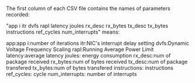 The first column of each CSV file contains the names of parameters recorded:

"app i itr dvfs rapl latency joules rx_desc rx_bytes tx_desc tx_bytes instructions ref_cycles num_interrupts" means:


app:app
i:number of iterations 
itr:NIC's interrupt delay setting 
dvfs:Dynamic Voltage Frequency Scaling 
rapl:Running Average Power Limit
latency:average latency
joules: energy consumption
rx_desc:num of package received
rx_bytes:num of bytes received
tx_desc:num of package transfered
tx_bytes:num of bytes transfered 
instructions: instructions
ref_cycles: cycle
num_interrupts: number of interrupts
